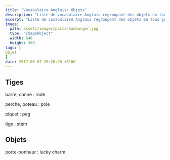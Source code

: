 ```yaml
---
title: "Vocabulaire Anglais: Objets"
description: "Liste de vocabulaire Anglais regroupant des objets en tous genres."
excerpt: "Liste de vocabulaire Anglais regroupant des objets en tous genres."
image:
  path: assets/images/posts/hamburger.jpg
  type: "ImageObject"
  width: 640
  height: 360
tags: [
objet
]
date: 2017-06-07 20:20:20 +0100
---
```


## Tiges

barre, canne
: rode

perche, poteau
: pole

piquet
: peg

tige
: stem


## Objets

porte-bonheur
: lucky charm

